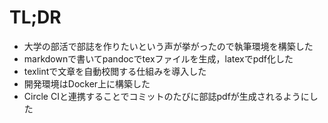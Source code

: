 # TL;DR
- 大学の部活で部誌を作りたいという声が挙がったので執筆環境を構築した
- markdownで書いてpandocでtexファイルを生成，latexでpdf化した
- texlintで文章を自動校閲する仕組みを導入した
- 開発環境はDocker上に構築した
- Circle CIと連携することでコミットのたびに部誌pdfが生成されるようにした